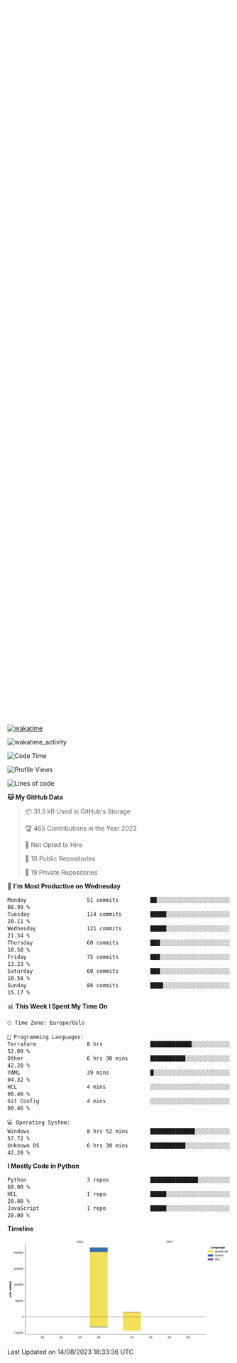 ![Metrics](/metrics.svg)![Additional metrics](metrics.additional.svg)
----------------------------------------------------------------------------------------------------------------------------------------------------

[![wakatime](https://wakatime.com/badge/user/139c3dc8-b99d-475a-b6b4-e7663d03add8.svg)](https://wakatime.com/@139c3dc8-b99d-475a-b6b4-e7663d03add8)

![wakatime_activity](https://wakatime.com/share/@merca/d0fb6363-0f77-40ae-9525-9b9347ed2e36.svg)

<!--START_SECTION:waka-->
![Code Time](http://img.shields.io/badge/Code%20Time-6%2C740%20hrs%2043%20mins-blue)

![Profile Views](http://img.shields.io/badge/Profile%20Views-0-blue)

![Lines of code](https://img.shields.io/badge/From%20Hello%20World%20I%27ve%20Written-230.4%20thousand%20lines%20of%20code-blue)

**🐱 My GitHub Data** 

> 📦 31.3 kB Used in GitHub's Storage 
 > 
> 🏆 465 Contributions in the Year 2023
 > 
> 🚫 Not Opted to Hire
 > 
> 📜 10 Public Repositories 
 > 
> 🔑 19 Private Repositories 
 > 
📅 **I'm Most Productive on Wednesday** 

```text
Monday                   51 commits          ██░░░░░░░░░░░░░░░░░░░░░░░   08.99 % 
Tuesday                  114 commits         █████░░░░░░░░░░░░░░░░░░░░   20.11 % 
Wednesday                121 commits         █████░░░░░░░░░░░░░░░░░░░░   21.34 % 
Thursday                 60 commits          ███░░░░░░░░░░░░░░░░░░░░░░   10.58 % 
Friday                   75 commits          ███░░░░░░░░░░░░░░░░░░░░░░   13.23 % 
Saturday                 60 commits          ███░░░░░░░░░░░░░░░░░░░░░░   10.58 % 
Sunday                   86 commits          ████░░░░░░░░░░░░░░░░░░░░░   15.17 % 
```


📊 **This Week I Spent My Time On** 

```text
🕑︎ Time Zone: Europe/Oslo

💬 Programming Languages: 
Terraform                8 hrs               █████████████░░░░░░░░░░░░   52.09 % 
Other                    6 hrs 30 mins       ███████████░░░░░░░░░░░░░░   42.28 % 
YAML                     39 mins             █░░░░░░░░░░░░░░░░░░░░░░░░   04.32 % 
HCL                      4 mins              ░░░░░░░░░░░░░░░░░░░░░░░░░   00.46 % 
Git Config               4 mins              ░░░░░░░░░░░░░░░░░░░░░░░░░   00.46 % 

💻 Operating System: 
Windows                  8 hrs 52 mins       ██████████████░░░░░░░░░░░   57.72 % 
Unknown OS               6 hrs 30 mins       ███████████░░░░░░░░░░░░░░   42.28 % 
```

**I Mostly Code in Python** 

```text
Python                   3 repos             ███████████████░░░░░░░░░░   60.00 % 
HCL                      1 repo              █████░░░░░░░░░░░░░░░░░░░░   20.00 % 
JavaScript               1 repo              █████░░░░░░░░░░░░░░░░░░░░   20.00 % 
```



**Timeline**

![Lines of Code chart](https://raw.githubusercontent.com/merca/merca/current/assets/bar_graph.png)


 Last Updated on 14/08/2023 18:33:36 UTC
<!--END_SECTION:waka-->
